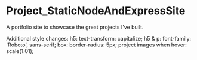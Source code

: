 # Project_StaticNodeAndExpressSite
A portfolio site to showcase the great projects I've built. 

Additional style changes:
h5: text-transform: capitalize; 
h5 & p: font-family: 'Roboto', sans-serif; 
box: border-radius: 5px; 
project images when hover: scale(1.01); 
